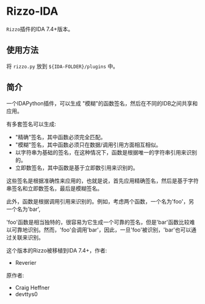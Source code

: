 # Rizzo-IDA

`Rizzo`插件的IDA 7.4+版本。

## 使用方法

将 `rizzo.py` 放到 `${IDA-FOLDER}/plugins` 中。

## 简介

一个IDAPython插件，可以生成 "模糊"的函数签名，然后在不同的IDB之间共享和应用。

有多套签名可以生成:

* "精确"签名，其中函数必须完全匹配。
* "模糊"签名，其中函数必须只在数据/调用引用方面相互相似。
* 以字符串为基础的签名，在这种情况下，函数是根据唯一的字符串引用来识别的。
* 立即数签名，其中函数是基于立即数引用来识别的。

这些签名是根据准确性来应用的，也就是说，首先应用精确签名，然后是基于字符串签名和立即数签名，最后是模糊签名。

此外，函数是根据调用引用来识别的。例如，考虑两个函数，一个名为'foo'，另一个名为'bar',

'foo'函数是相当独特的，很容易为它生成一个可靠的签名，但是'bar'函数比较难以可靠地识别。然而，'foo'会调用'bar'，因此，一旦'foo'被识别，'bar'也可以通过关联来识别。

这个版本的Rizzo被移植到IDA 7.4+，作者:
* Reverier

原作者: 
* Craig Heffner
* devttys0

